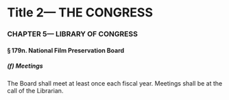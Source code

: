 
# Title 2— THE CONGRESS
### CHAPTER 5— LIBRARY OF CONGRESS
#### § 179n. National Film Preservation Board
##### (f) Meetings

The Board shall meet at least once each fiscal year. Meetings shall be at the call of the Librarian.
